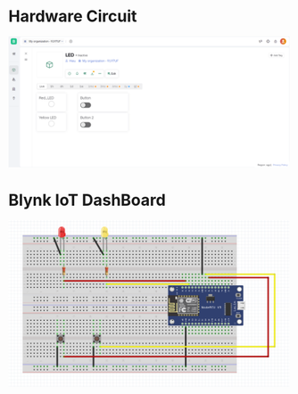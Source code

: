 # Hardware Circuit
![alt text](https://github.com/Brauuwu/ESP8266_Project/blob/main/Button_LED/BLYNK_BUTTON_LED.png)

# Blynk IoT DashBoard
![alt text](https://github.com/Brauuwu/ESP8266_Project/blob/main/Button_LED/Screenshot%202024-09-30%20160733.png)
